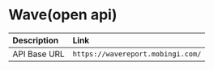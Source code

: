 # Wave\(open api\)

| Description | Link |
| :--- | :--- |
| API Base URL | `https://wavereport.mobingi.com/` |

